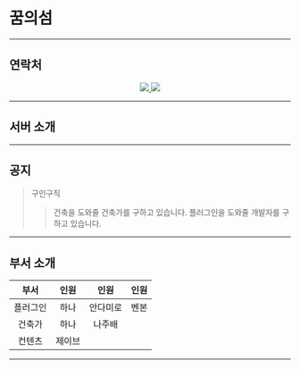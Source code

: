 # 꿈의섬

---

## 연락처

<p align="center">
  <a href="https://band.us/@atheonserver">
    <img src="https://img.shields.io/badge/-%EB%B0%B4%EB%93%9C-brightgreen">
  </a>
  <a href="https://open.kakao.com/o/sZRrTesc">
    <img src="https://img.shields.io/badge/-%EC%B9%B4%EC%B9%B4%EC%98%A4%ED%86%A1-yellow">
  </a>
</p>

---

## 서버 소개

---

## 공지

> 구인구직
>> 건축을 도와줄 건축가를 구하고 있습니다.
>> 플러그인을 도와줄 개발자를 구하고 있습니다.
---

## 부서 소개

|부서|인원|인원|인원|
|:---:|:---:|:---:|:---:
|플러그인|하나|안다미로|벤본|Z(퇴직)
|건축가|하나|나주배|||
|컨텐츠|제이브||||

---

